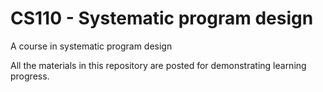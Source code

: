 # CS110 - Systematic program design

A course in systematic program design

All the materials in this repository are posted for demonstrating learning progress.
